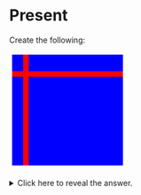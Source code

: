 # Present

Create the following:

![.guides/img/ex1](.\img\ex1.PNG)
<details><summary>  
Click here to reveal the answer.  
</summary>

HTML (inside the `<body>` tag)

```html
<div id="parent"><div class="child" id="child-1"></div><div class="child" id="child-2"></div>
</div>﻿﻿
```
  

  

CSS:

```css
#parent {
  display: inline-block;
  background-color: blue;
  width: 300px;
  height: 300px;
}

.child {
  background-color: red;
}

#child-1 {
  position: absolute;
  width: 300px;
  height: 20px;
  top: 50px;
}

#child-2 {
  position: absolute;
  height: 300px;
  width: 20px;
  left: 50px;
}
```
</details>
